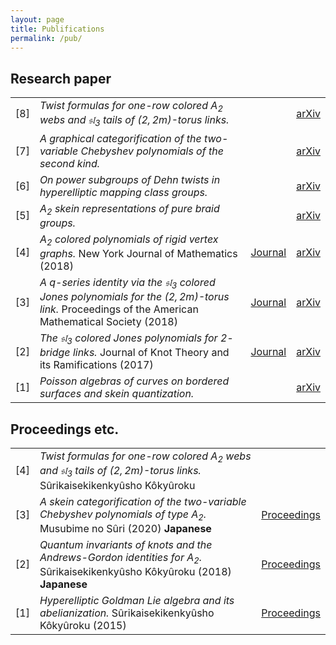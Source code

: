 ```yaml
---
layout: page
title: Publifications
permalink: /pub/
---
```


## Research paper


|||||
|--:|:--|:--:|:--:|
|[8]|*Twist formulas for one-row colored $A_{2}$ webs and $\mathfrak{sl}_{3}$ tails of $(2,2m)$-torus links.*||[arXiv](https://arxiv.org/abs/2003.12278)|
|[7]|*A graphical categorification of the two-variable Chebyshev polynomials of the second kind.*||[arXiv](https://arxiv.org/abs/1903.01099)|
|[6]|*On power subgroups of Dehn twists in hyperelliptic mapping class groups.*||[arXiv](https://arxiv.org/abs/1801.06026)|
|[5]|*$A_{2}$ skein representations of pure braid groups.*||[arXiv](https://arxiv.org/abs/1711.05931)|
|[4]|*$A_{2}$ colored polynomials of rigid vertex graphs.* New York Journal of Mathematics (2018)|[Journal](http://nyjm.albany.edu/j/2018/24-19.html)|[arXiv](https://arxiv.org/abs/1708.09131)|
|[3]|*A $q$-series identity via the $\mathfrak{sl}_{3}$ colored Jones polynomials for the $(2,2m)$-torus link.* Proceedings of the American Mathematical Society (2018)|[Journal](https://doi.org/10.1090/proc/13907)|[arXiv](https://arxiv.org/abs/1612.02144)|
|[2]|*The $\mathfrak{sl}_3$ colored Jones polynomials for $2$-bridge links.* Journal of Knot Theory and its Ramifications (2017)|[Journal](https://doi.org/10.1142/S0218216517500389)|[arXiv](https://arxiv.org/abs/1609.07289)|
|[1]|*Poisson algebras of curves on bordered surfaces and skein quantization.*||[arXiv](https://arxiv.org/abs/1504.00174)|


## Proceedings etc.


||||
|--:|:--|:--:|
|[4]|*Twist formulas for one-row colored $A_{2}$ webs and $\mathfrak{sl}_{3}$ tails of $(2,2m)$-torus links.* Sûrikaisekikenkyûsho Kôkyûroku||
|[3]|*A skein categorification of the two-variable Chebyshev polynomials of type $A_{2}$.* Musubime no Sûri (2020) **Japanese**|[Proceedings](http://www.math.chs.nihon-u.ac.jp/~ichihara/Knots2019/Proceedings/191219_9_Yuasa.pdf)|
|[2]|*Quantum invariants of knots and the Andrews-Gordon identities for $A_{2}$.* Sûrikaisekikenkyûsho Kôkyûroku (2018) **Japanese**|[Proceedings](http://www.kurims.kyoto-u.ac.jp/~kyodo/kokyuroku/contents/2075.html)|
|[1]|*Hyperelliptic Goldman Lie algebra and its abelianization.* Sûrikaisekikenkyûsho Kôkyûroku (2015)|[Proceedings](http://ci.nii.ac.jp/naid/110009905818/)|


